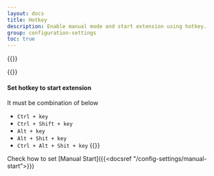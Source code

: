```yaml
---
layout: docs
title: Hotkey
description: Enable manual mode and start extension using hotkey.
group: configuration-settings
toc: true
---
```


{{<img configuration-settings-manual.png>}}

{{<callout info>}}
#### Set hotkey to start extension
It must be combination of below 
- `Ctrl + key`
- `Ctrl + Shift + key`
- `Alt + key`
- `Alt + Shit + key`
- `Ctrl + Alt + Shit + key`
{{</callout>}}

Check how to set [Manual Start]({{<docsref "/config-settings/manual-start">}})